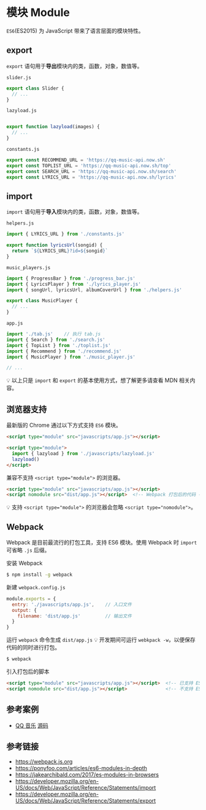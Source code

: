 # 模块 Module

`ES6`(ES2015) 为 JavaScript 带来了语言层面的模块特性。

## export
`export` 语句用于**导出**模块内的类，函数，对象，数值等。

`slider.js`
```javascript
export class Slider {
  // ...
}
```
`lazyload.js`
```javascript

export function lazyload(images) {
  // ...
}
```
`constants.js`
```javascript
export const RECOMMEND_URL = 'https://qq-music-api.now.sh'
export const TOPLIST_URL = 'https://qq-music-api.now.sh/top'
export const SEARCH_URL = 'https://qq-music-api.now.sh/search'
export const LYRICS_URL = 'https://qq-music-api.now.sh/lyrics'
```

## import
`import` 语句用于**导入**模块内的类，函数，对象，数值等。

`helpers.js`
```javascript
import { LYRICS_URL } from './constants.js'

export function lyricsUrl(songid) {
  return `${LYRICS_URL}?id=${songid}`
}
```

`music_players.js`
```javascript
import { ProgressBar } from './progress_bar.js'
import { LyricsPlayer } from './lyrics_player.js'
import { songUrl, lyricsUrl, albumCoverUrl } from './helpers.js'

export class MusicPlayer {
  // ...
}
```

`app.js`
```javascript
import './tab.js'    // 执行 tab.js
import { Search } from './search.js'
import { TopList } from './toplist.js'
import { Recommend } from './recommend.js'
import { MusicPlayer } from './music_player.js'

// ...
```

💡 以上只是 `import` 和 `export` 的基本使用方式，想了解更多请查看 MDN 相关内容。

## 浏览器支持
最新版的 Chrome 通过以下方式支持 `ES6` 模块。
```html
<script type="module" src="javascripts/app.js"></script>
```
```html
<script type="module">
  import { lazyload } from './javascripts/lazyload.js'
  lazyload()
</script>
```
兼容不支持 `<script type="module">` 的浏览器。
```html
<script type="module" src="javascripts/app.js"></script>
<script nomodule src="dist/app.js"></script>  <!-- Webpack 打包后的代码 -->
```
💡 支持 `<script type="module">` 的浏览器会忽略 `<script type="nomodule">`。

## Webpack
Webpack 是目前最流行的打包工具，支持 ES6 模块。使用 Webpack 时 `import` 可省略 `.js` 后缀。

安装 Webpack
```bash
$ npm install -g webpack
```
新建 `webpack.config.js`
```javascript
module.exports = {
  entry: './javascripts/app.js',    // 入口文件
  output: {
    filename: 'dist/app.js'         // 输出文件
  }
}
```
运行 `webpack` 命令生成 `dist/app.js` 💡 开发期间可运行 `webkpack -w`，以便保存代码的同时进行打包。
```bash
$ webpack
```
引入打包后的脚本
```html
<script type="module" src="javascripts/app.js"></script>  <!-- 已支持 ES6 模块的浏览器 -->
<script nomodule src="dist/app.js"></script>              <!-- 不支持 ES6 模块的浏览器 -->
```

## 参考案例
* [QQ 音乐](https://twhy.github.io/qq-music) [源码](https://github.com/twhy/qq-music)

## 参考链接
* https://webpack.js.org
* https://ponyfoo.com/articles/es6-modules-in-depth
* https://jakearchibald.com/2017/es-modules-in-browsers
* https://developer.mozilla.org/en-US/docs/Web/JavaScript/Reference/Statements/import
* https://developer.mozilla.org/en-US/docs/Web/JavaScript/Reference/Statements/export
